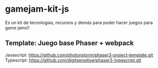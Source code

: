 # gamejam-kit-js
Es un kit de tecnologías, recursos y demás para poder hacer juegos para game jams!!

## Template: Juego base Phaser + webpack
Javascript: https://github.com/photonstorm/phaser3-project-template.git
Typescript: https://github.com/digitsensitive/phaser3-typescript.git
